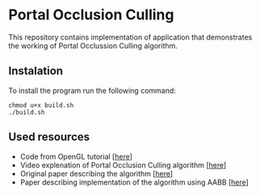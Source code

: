 Portal Occlusion Culling
========================
This repository contains implementation of application that demonstrates
the working of Portal Occlussion Culling algorithm.

Instalation 
-----------
To install the program run the following command:
```
chmod u+x build.sh
./build.sh
```

Used resources
--------------
- Code from OpenGL tutorial
  [[here](http://www.opengl-tutorial.org/)]
- Video explenation of Portal Occlusion Culling algorithm 
  [[here](https://www.youtube.com/watch?v=8xgb-ZcZV9s)]
- Original paper describing the algorithm
  [[here](https://doi.org/10.1093/comjnl/14.3.232)]
- Paper describing implementation of the algorithm using AABB
  [[here](https://dl.acm.org/doi/10.1145/199404.199422)]
